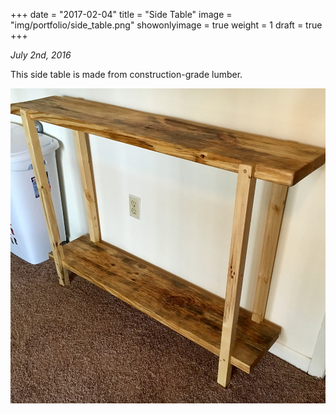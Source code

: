 +++
date = "2017-02-04"
title = "Side Table"
image = "img/portfolio/side_table.png"
showonlyimage = true
weight = 1
draft = true
+++

*July 2nd, 2016*

This side table is made from construction-grade lumber. 

![Side Table][1]

[1]: /img/portfolio/side_table.png

